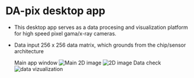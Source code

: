 # DA-pix desktop app 

- This desktop app serves as a data procesing and visualization platform for high speed pixel gama/x-ray cameras.
- Data input 256 x 256 data matrix, which grounds from the chip/sensor architecture

   Main app window
![Main](https://github.com/lukasdekanovsky/Data-processing-and-vizualization-tool/assets/118485944/65eae18a-b278-47ad-813d-269fcf4bb07d)
  2D image 
![2D image](https://github.com/lukasdekanovsky/Data-processing-and-vizualization-tool/assets/118485944/db3bf319-1a91-4d6a-af94-2a155d29574c)
  Data check
![data vizualization](https://github.com/lukasdekanovsky/Data-processing-and-vizualization-tool/assets/118485944/e6989019-b3c9-469a-89c2-54b627c50338)
